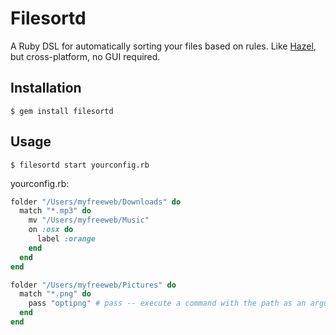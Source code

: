 # Filesortd

A Ruby DSL for automatically sorting your files based on rules.
Like [Hazel](http://www.noodlesoft.com/hazel.php), but cross-platform, no GUI required.

## Installation

    $ gem install filesortd

## Usage

    $ filesortd start yourconfig.rb

yourconfig.rb:

```ruby
folder "/Users/myfreeweb/Downloads" do
  match "*.mp3" do
    mv "/Users/myfreeweb/Music"
    on :osx do
      label :orange
    end
  end
end

folder "/Users/myfreeweb/Pictures" do
  match "*.png" do
    pass "optipng" # pass -- execute a command with the path as an argument
  end
end
```
